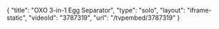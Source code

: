 {
    "title": "OXO 3-in-1 Egg Separator",
    "type": "solo",
    "layout": "iframe-static",
    "videoId": "3787319",
    "url": "\/tvpembed\/3787319"
}